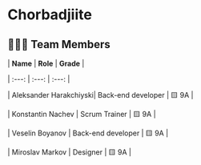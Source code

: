 # Chorbadjiite



## 👨🏻‍💻 Team Members
| **Name** | **Role** | **Grade** |

| :---:   | :---: | :---: |

| Aleksander Harakchiyski| Back-end developer | 🟨 9A |

| Konstantin Nachev | Scrum Trainer  | 🟨 9A |

| Veselin Boyanov | Back-end developer  | 🟨 9A |

| Miroslav Markov |  Designer  | 🟨 9A |
